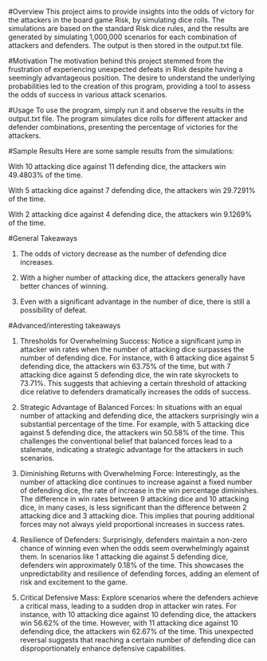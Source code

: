 #Overview
This project aims to provide insights into the odds of victory for the attackers in the board game Risk, by simulating dice rolls. The simulations are based on the standard Risk dice rules, and the results are generated by simulating 1,000,000 scenarios for each combination of attackers and defenders. The output is then stored in the output.txt file.

#Motivation
The motivation behind this project stemmed from the frustration of experiencing unexpected defeats in Risk despite having a seemingly advantageous position. The desire to understand the underlying probabilities led to the creation of this program, providing a tool to assess the odds of success in various attack scenarios.

#Usage
To use the program, simply run it and observe the results in the output.txt file. The program simulates dice rolls for different attacker and defender combinations, presenting the percentage of victories for the attackers.

#Sample Results
Here are some sample results from the simulations:

With 10 attacking dice against 11 defending dice, the attackers win 49.4803% of the time.

With 5 attacking dice against 7 defending dice, the attackers win 29.7291% of the time.

With 2 attacking dice against 4 defending dice, the attackers win 9.1269% of the time.

#General Takeaways
1. The odds of victory decrease as the number of defending dice increases.

2. With a higher number of attacking dice, the attackers generally have better chances of winning.

3. Even with a significant advantage in the number of dice, there is still a possibility of defeat.

#Advanced/interesting takeaways
1. Thresholds for Overwhelming Success:
Notice a significant jump in attacker win rates when the number of attacking dice surpasses the number of defending dice. For instance, with 6 attacking dice against 5 defending dice, the attackers win 63.75% of the time, but with 7 attacking dice against 5 defending dice, the win rate skyrockets to 73.71%. This suggests that achieving a certain threshold of attacking dice relative to defenders dramatically increases the odds of success.

2. Strategic Advantage of Balanced Forces:
In situations with an equal number of attacking and defending dice, the attackers surprisingly win a substantial percentage of the time. For example, with 5 attacking dice against 5 defending dice, the attackers win 50.58% of the time. This challenges the conventional belief that balanced forces lead to a stalemate, indicating a strategic advantage for the attackers in such scenarios.

3. Diminishing Returns with Overwhelming Force:
Interestingly, as the number of attacking dice continues to increase against a fixed number of defending dice, the rate of increase in the win percentage diminishes. The difference in win rates between 9 attacking dice and 10 attacking dice, in many cases, is less significant than the difference between 2 attacking dice and 3 attacking dice. This implies that pouring additional forces may not always yield proportional increases in success rates.

4. Resilience of Defenders:
Surprisingly, defenders maintain a non-zero chance of winning even when the odds seem overwhelmingly against them. In scenarios like 1 attacking die against 5 defending dice, defenders win approximately 0.18% of the time. This showcases the unpredictability and resilience of defending forces, adding an element of risk and excitement to the game.

6. Critical Defensive Mass:
Explore scenarios where the defenders achieve a critical mass, leading to a sudden drop in attacker win rates. For instance, with 10 attacking dice against 10 defending dice, the attackers win 56.62% of the time. However, with 11 attacking dice against 10 defending dice, the attackers win 62.67% of the time. This unexpected reversal suggests that reaching a certain number of defending dice can disproportionately enhance defensive capabilities.

